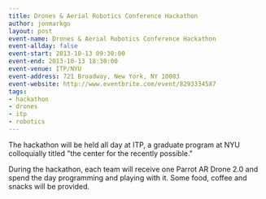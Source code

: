 ```yaml
---
title: Drones & Aerial Robotics Conference Hackathon
author: jonmarkgo
layout: post
event-name: Drones & Aerial Robotics Conference Hackathon
event-allday: false
event-start: 2013-10-13 09:30:00
event-end: 2013-10-13 18:30:00
event-venue: ITP/NYU
event-address: 721 Broadway, New York, NY 10003
event-website: http://www.eventbrite.com/event/8293334587
tags:
- hackathon
- drones
- itp
- robotics
---
```


The hackathon will be held all day at ITP, a graduate program at NYU colloquially titled "the center for the recently possible."

During the hackathon, each team will receive one Parrot AR Drone 2.0 and spend the day programming and playing with it. Some food, coffee and snacks will be provided.